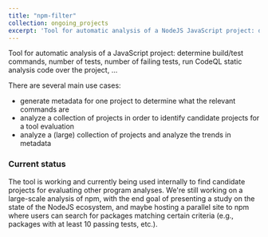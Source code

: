 ```yaml
---
title: "npm-filter"
collection: ongoing_projects
excerpt: 'Tool for automatic analysis of a NodeJS JavaScript project: determine build/test commands, number of tests, number of failing tests, run CodeQL static analysis code over the project, ...'
---
```


Tool for automatic analysis of a JavaScript project: determine build/test commands, number of tests, number of failing tests, run CodeQL static analysis code over the project, ...

There are several main use cases:
* generate metadata for one project to determine what the relevant commands are
* analyze a collection of projects in order to identify candidate projects for a tool evaluation
* analyze a (large) collection of projects and analyze the trends in metadata

### Current status
The tool is working and currently being used internally to find candidate projects for evaluating other program analyses.
We're still working on a large-scale analysis of npm, with the end goal of presenting a study on the state of the NodeJS ecosystem, and maybe hosting a parallel site to npm where users can search for packages matching certain criteria (e.g., packages with at least 10 passing tests, etc.).
